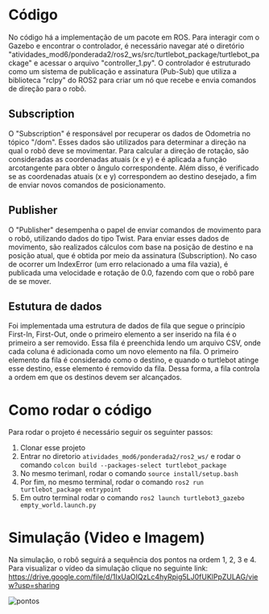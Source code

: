 

# Código

No código há a implementação de um pacote em ROS. Para interagir com o Gazebo e encontrar o controlador, é necessário navegar até o diretório "atividades_mod6/ponderada2/ros2_ws/src/turtlebot_package/turtlebot_package" e acessar o arquivo "controller_1.py". O controlador é estruturado como um sistema de publicação e assinatura (Pub-Sub) que utiliza a biblioteca "rclpy" do ROS2 para criar um nó que recebe e envia comandos de direção para o robô. 

## Subscription
O "Subscription" é responsável por recuperar os dados de Odometria no tópico "/dom". Esses dados são utilizados para determinar a direção na qual o robô deve se movimentar. Para calcular a direção de rotação, são consideradas as coordenadas atuais (x e y) e é aplicada a função arcotangente para obter o ângulo correspondente. Além disso, é verificado se as coordenadas atuais (x e y) correspondem ao destino desejado, a fim de enviar novos comandos de posicionamento.

## Publisher
O "Publisher" desempenha o papel de enviar comandos de movimento para o robô, utilizando dados do tipo Twist. Para enviar esses dados de movimento, são realizados cálculos com base na posição de destino e na posição atual, que é obtida por meio da assinatura (Subscription). No caso de ocorrer um IndexError (um erro relacionado a uma fila vazia), é publicada uma velocidade e rotação de 0.0, fazendo com que o robô pare de se mover.

## Estutura de dados

Foi implementada uma estrutura de dados de fila que segue o princípio First-In, First-Out, onde o primeiro elemento a ser inserido na fila é o primeiro a ser removido. Essa fila é preenchida lendo um arquivo CSV, onde cada coluna é adicionada como um novo elemento na fila. O primeiro elemento da fila é considerado como o destino, e quando o turtlebot atinge esse destino, esse elemento é removido da fila. Dessa forma, a fila controla a ordem em que os destinos devem ser alcançados.

# Como rodar o código

Para rodar o projeto é necessário seguir os seguinter passos:

1. Clonar esse projeto
2. Entrar no diretorio ``` atividades_mod6/ponderada2/ros2_ws/ ``` e rodar o comando ``` colcon build --packages-select turtlebot_package ```
3. No mesmo terimanl, rodar o comando ``` source install/setup.bash ```
4. Por fim, no mesmo terminal, rodar o comando ``` ros2 run turtlebot_package entrypoint ```
5. Em outro terminal rodar o comando ``` ros2 launch turtlebot3_gazebo empty_world.launch.py ```

# Simulação (Video e Imagem)

Na simulação, o robô seguirá a sequência dos pontos na ordem 1, 2, 3 e 4. Para visualizar o vídeo da simulação clique no seguinte link: https://drive.google.com/file/d/1IxUaOIQzLc4hyRpig5LJ0fUKlPpZULAG/view?usp=sharing

![pontos](https://github.com/emanuelemorais/atividades_mod6/assets/99221221/521df04d-67d9-4794-a85e-424c94d49eba)



